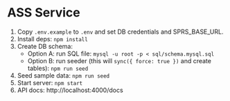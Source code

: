 # ASS Service

1. Copy `.env.example` to `.env` and set DB credentials and SPRS_BASE_URL.
2. Install deps: `npm install`
3. Create DB schema:
   - Option A: run SQL file: `mysql -u root -p < sql/schema.mysql.sql`
   - Option B: run seeder (this will `sync({ force: true })` and create tables): `npm run seed`
4. Seed sample data: `npm run seed`
5. Start server: `npm start`
6. API docs: http://localhost:4000/docs
